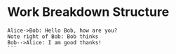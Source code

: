 # **Work Breakdown Structure**
```sequence
Alice->Bob: Hello Bob, how are you?
Note right of Bob: Bob thinks
Bob-->Alice: I am good thanks!
​```
